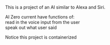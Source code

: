 This is a project of an AI similar to Alexa and Siri. 


AI Zero current have functions of: \
    read in the voice input from the user\
    speak out what user said    


Notice this project is containerized 